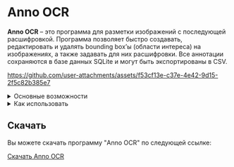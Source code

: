 # Anno OCR

**Anno OCR** – это программа для разметки изображений с последующей расшифровкой. Программа позволяет быстро создавать, редактировать и удалять bounding box’ы (области интереса) на изображениях, а также задавать для них расшифровки. Все аннотации сохраняются в базе данных SQLite и могут быть экспортированы в CSV.

https://github.com/user-attachments/assets/f53cf13e-c37e-4e42-9d15-2f5c82b385e7

<details>
  <summary>Основные возможности</summary>

  - **Загрузка изображений:**
    - Выбор папки с изображениями (файлы с расширением `.jpg`).
    - Автоматическая работа с базой данных (`annotations.db`) в выбранной папке.

  - **Создание и редактирование bounding box’ов:**
    - Рисование нового бокса при помощи ЛКМ (если не включён режим редактирования).
    - Режим редактирования (включается кнопкой *Edit Boxes* или сочетанием `Ctrl+E`):
      - Ручки (синие квадратики) позволяют изменять размеры бокса.
      - При клике по пустому месту (без бокса) режим редактирования автоматически выключается.
      - После изменения размера данные обновляются и отражаются в панели расшифровок.

  - **Панель расшифровок и обрезков:**
    - Панель, отображающая вырезанные фрагменты (cropped images) из боксов и соответствующие поля ввода для расшифровки.
    - Панель по умолчанию скрыта и открывается по кнопке *Toggle Decoding Panel* или сочетанием `Ctrl+D`.
    - Панель открывается с соотношением 75% для изображения и 25% для панели, а после любых изменений обновляется автоматически.
    - Размер шрифта полей ввода можно задавать в настройках.

  - **Масштабирование:**
    - Масштабирование изображения с помощью колёсика мыши при зажатом `Ctrl`.
    - Стандартные кнопки зума (➕ и ➖).

  - **Навигация:**
    - Перелистывание изображений с помощью кнопок или горячих клавиш:
      - `Ctrl+Left` и `Ctrl+Right` переключают изображения (однократное нажатие).

  - **Горячие клавиши для быстрого ввода:**
    - Сочетания `Ctrl+1` .. `Ctrl+5` позволяют вставлять заданные строки или символы в поля ввода расшифровок.
    - Тексты для горячих клавиш настраиваются через окно настроек.

  - **Настройки:**
    - В настройках можно изменить:
      - Толщину и цвет линий боксов.
      - Размер и цвет уголков (ручек) для редактирования.
      - Размер шрифта в полях ввода расшифровок.
      - Тексты для горячих клавиш `Ctrl+1` … `Ctrl+5`.
    - Все настройки сохраняются в файле `config.json`, который создаётся рядом с exe.

  - **Экспорт аннотаций:**
    - Экспорт всех аннотаций в CSV файл с колонками:
      - `image_name, x_center, y_center, width, height, class_id, decoding`.
</details>

<details>
  <summary>Как использовать</summary>

1. **Запустите Anno OCR** (например, запустив скомпилированный exe-файл).
2. **Выберите папку** с изображениями через меню *File → Select Folder*.
3. **Навигация:**  
   - Используйте кнопки (🡰 / 🡲) или поле **Select Page** для перехода между изображениями.
   - Горячие клавиши `Ctrl+Left` и `Ctrl+Right` также переключают изображения.
4. **Создание бокса:**  
   - Если режим редактирования выключен, нажмите ЛКМ на изображении и тяните для создания нового бокса.
5. **Редактирование боксов:**  
   - Включите режим редактирования (кнопка *Edit Boxes* или `Ctrl+E`).
   - Изменяйте размеры бокса, перетаскивая синие ручки.  
   - Для выхода из режима редактирования нажмите ЛКМ по пустому месту на изображении.
6. **Панель расшифровок:**  
   - Включите панель с помощью кнопки *Toggle Decoding Panel* или `Ctrl+D`.
   - Панель будет отображать обрезки боксов и поля для ввода расшифровок. При изменении настроек или боксов панель обновляется автоматически.
7. **Настройки:**  
   - В меню *File → Settings* можно задать параметры:
     - Толщина и цвет линий боксов.
     - Размер и цвет уголков.
     - Размер шрифта полей ввода.
     - Горячие клавиши для вставки текста.
8. **Экспорт:**  
   - Для экспорта аннотаций в CSV выберите *File → Export to CSV*.
</details>

## Скачать

Вы можете скачать программу "Anno OCR" по следующей ссылке:

[Скачать Anno OCR](https://drive.google.com/drive/folders/1K4D0LPNx1idc5h0YMJ1rPYqewmyKZC39?usp=drive_link)
